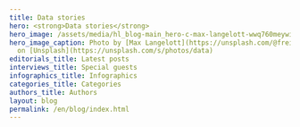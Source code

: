 ```yaml
---
title: Data stories
hero: <strong>Data stories</strong>
hero_image: /assets/media/hl_blog-main_hero-c-max-langelott-wwq760meywi-unsplash-c.jpeg
hero_image_caption: Photo by [Max Langelott](https://unsplash.com/@freiburgermax)
  on [Unsplash](https://unsplash.com/s/photos/data)
editorials_title: Latest posts
interviews_title: Special guests
infographics_title: Infographics
categories_title: Categories
authors_title: Authors
layout: blog
permalink: /en/blog/index.html
---
```

